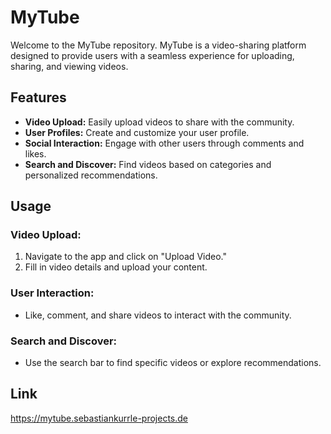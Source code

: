 # MyTube

Welcome to the MyTube repository. MyTube is a video-sharing platform designed to provide users with a seamless experience for uploading, sharing, and viewing videos.

## Features

- **Video Upload:** Easily upload videos to share with the community.
- **User Profiles:** Create and customize your user profile.
- **Social Interaction:** Engage with other users through comments and likes.
- **Search and Discover:** Find videos based on categories and personalized recommendations.

## Usage

### Video Upload:

1. Navigate to the app and click on "Upload Video."
2. Fill in video details and upload your content.

### User Interaction:

- Like, comment, and share videos to interact with the community.

### Search and Discover:

- Use the search bar to find specific videos or explore recommendations.


## Link
https://mytube.sebastiankurrle-projects.de 
